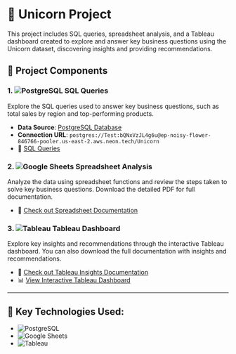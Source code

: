 # 🦄 Unicorn Project

This project includes SQL queries, spreadsheet analysis, and a Tableau dashboard created to explore and answer key business questions using the Unicorn dataset, discovering insights and providing recommendations.

## 📂 Project Components

### 1. ![PostgreSQL](https://img.shields.io/badge/PostgreSQL-316192?style=for-the-badge&logo=postgresql&logoColor=white) SQL Queries
Explore the SQL queries used to answer key business questions, such as total sales by region and top-performing products.

- **Data Source**: [PostgreSQL Database](postgres://Test:bQNxVzJL4g6u@ep-noisy-flower-846766-pooler.us-east-2.aws.neon.tech/Unicorn)
- **Connection URL**: `postgres://Test:bQNxVzJL4g6u@ep-noisy-flower-846766-pooler.us-east-2.aws.neon.tech/Unicorn`
- 📄 [SQL Queries](sql_queries/unicorn_sql_queries.sql)

### 2. ![Google Sheets](https://img.shields.io/badge/Google%20Sheets-34A853?style=for-the-badge&logo=googlesheets&logoColor=white) Spreadsheet Analysis
Analyze the data using spreadsheet functions and review the steps taken to solve key business questions. Download the detailed PDF for full documentation.

- 📄 [Check out Spreadsheet Documentation](spreadsheets/Unicorn-Spreadsheets.pdf)

### 3. ![Tableau](https://img.shields.io/badge/Tableau-E97627?style=for-the-badge&logo=tableau&logoColor=white) Tableau Dashboard
Explore key insights and recommendations through the interactive Tableau dashboard. You can also download the full documentation with insights and recommendations.

- 📄 [Check out Tableau Insights Documentation](tableau_dashboard/Unicorn-Insight-Recommendations.pdf)
- 📊 [View Interactive Tableau Dashboard](https://public.tableau.com/app/profile/simoun.asmar/viz/Book1_17280375938130/Dashboard1)

---

## 🚀 Key Technologies Used:
- ![PostgreSQL](https://img.shields.io/badge/PostgreSQL-316192?style=for-the-badge&logo=postgresql&logoColor=white)
- ![Google Sheets](https://img.shields.io/badge/Google%20Sheets-34A853?style=for-the-badge&logo=googlesheets&logoColor=white)
- ![Tableau](https://img.shields.io/badge/Tableau-E97627?style=for-the-badge&logo=tableau&logoColor=white)

